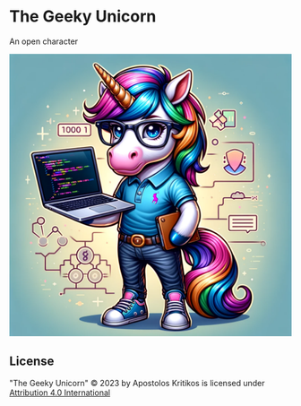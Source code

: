 # The Geeky Unicorn
An open character

![The Geeky Unicorn - Color](https://github.com/akritiko/the-geeky-unicorn/blob/main/geeky_unicorn_color.png)

## License

"The Geeky Unicorn" © 2023 by Apostolos Kritikos is licensed under [Attribution 4.0 International](https://github.com/akritiko/the-geeky-unicorn/blob/main/LICENSE.md)
